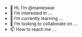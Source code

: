 - 👋 Hi, I’m @manieswar
- 👀 I’m interested in ...
- 🌱 I’m currently learning ...
- 💞️ I’m looking to collaborate on ...
- 📫 How to reach me ...

<!---
manieswar/manieswar is a ✨ special ✨ repository because its `README.md` (this file) appears on your GitHub profile.
You can click the Preview link to take a look at your changes.
--->

